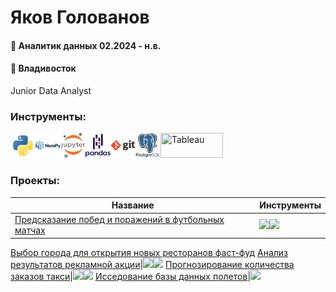 # Яков Голованов
#### 💼 Аналитик данных 02.2024 - н.в.
#### 📍 Владивосток

Junior Data Analyst

### Инструменты:
<img src="https://github.com/devicons/devicon/raw/master/icons/python/python-original.svg" title="Python" alt="Python" width="40" height="40" style="max-width: 100%;"><img src="https://github.com/devicons/devicon/raw/master/icons/numpy/numpy-original-wordmark.svg" title="NumPy" alt="NumPy" width="40" height="40" style="max-width: 100%;"><img src="https://github.com/devicons/devicon/raw/master/icons/jupyter/jupyter-original-wordmark.svg" title="Jupyter" alt="Jupyter" width="40" height="40" style="max-width: 100%;"><img src="https://github.com/devicons/devicon/raw/master/icons/pandas/pandas-original-wordmark.svg" title="Pandas" alt="Pandas" width="40" height="40" style="max-width: 100%;"><img src="https://github.com/devicons/devicon/raw/master/icons/git/git-original-wordmark.svg" title="Git" width="40" height="40" style="max-width: 100%;"><img src="https://github.com/devicons/devicon/blob/master/icons/postgresql/postgresql-original-wordmark.svg" title="PostgreSQL" width="40" height="40" style="max-width: 100%;"><img src="https://github.com/GolovanovYakov/My-repository/blob/main/My%20portfolio/Images/1633676200_W4YzOaLcLsXV6BMpqkX0lnwifilearning9-788x441.png" title="Tableau" width="100" height="40" style="max-width: 100%;">


### Проекты:
|Название	                                             |   Инструменты                  |
|------------------------------------------------------|--------------------------------|
[Предсказание побед и поражений в футбольных матчах](https://github.com/GolovanovYakov/My-repository/tree/main/My%20portfolio/Football)|<img src="https://camo.githubusercontent.com/40bb89f6593b0f8d624a7ace5931ca559d6f452cf5a2d9e7d55295a0f1a4a869/68747470733a2f2f696d672e736869656c64732e696f2f62616467652f506c6f746c792d626c61636b3f7374796c653d666c61742d737175617265266c6f676f3d706c6f746c79266c6f676f436f6c6f723d626c7565" data-canonical-src="https://img.shields.io/badge/Plotly-black?style=flat-square&amp;logo=plotly&amp;logoColor=blue" style="max-width: 100%;"><img src="https://camo.githubusercontent.com/7a1468f8cc44f7cc4f3d05c63e890ce88720bba41d9d7996868d6c6952c868fa/68747470733a2f2f696d672e736869656c64732e696f2f62616467652f4d6174506c6f746c69622d626c61636b3f7374796c653d666c61742d737175617265" data-canonical-src="https://img.shields.io/badge/MatPlotlib-black?style=flat-square" style="max-width: 100%;">
[Выбор города для открытия новых ресторанов фаст-фуд](https://github.com/GolovanovYakov/My-repository/tree/main/My%20portfolio/Fastfood)
[Анализ результатов рекламной акции](https://github.com/GolovanovYakov/My-repository/tree/main/My%20portfolio/Final%20case)|<img src="https://camo.githubusercontent.com/ad87f051e1b944de5017f73ce7644d353273b378da8c168adf78e70b68132415/68747470733a2f2f696d672e736869656c64732e696f2f62616467652f536b6c6561726e2d626c61636b3f7374796c653d666c61742d737175617265266c6f676f3d7363696b69746c6561726e266c6f676f436f6c6f723d6f72616e6765" data-canonical-src="https://img.shields.io/badge/Sklearn-black?style=flat-square&amp;logo=scikitlearn&amp;logoColor=orange" style="max-width: 100%;"><img src="https://camo.githubusercontent.com/049c07e89167040b81fce3723b97aa9c089787b051afa0b06bfeb61edeb850da/68747470733a2f2f696d672e736869656c64732e696f2f62616467652f50616e6461732d626c61636b3f7374796c653d666c61742d737175617265266c6f676f3d70616e646173266c6f676f436f6c6f723d6f72616e6765" data-canonical-src="https://img.shields.io/badge/Pandas-black?style=flat-square&amp;logo=pandas&amp;logoColor=orange" style="max-width: 100%;">
[Прогнозирование количества заказов такси](https://github.com/GolovanovYakov/My-repository/tree/main/My%20portfolio/Taxi)|<img src="https://camo.githubusercontent.com/c14bf80bb96bd7d5ba1a24ef8cc401b8966779f63ffdb2a9c488101a009a7305/68747470733a2f2f696d672e736869656c64732e696f2f62616467652f73746174736d6f64656c732d626c61636b3f7374796c653d666c61742d73717561726526" data-canonical-src="https://img.shields.io/badge/statsmodels-black?style=flat-square&amp;" style="max-width: 100%;"><img src="https://camo.githubusercontent.com/85e8b566906be1a5fae84a3320e5129c0e140ee397e4ce054c78c0a6ec696bef/68747470733a2f2f696d672e736869656c64732e696f2f62616467652f5363696b69746c6561726e2d626c61636b3f7374796c653d666c61742d737175617265266c6f676f3d7363696b69746c6561726e266c6f676f436f6c6f723d79656c6c6f77" data-canonical-src="https://img.shields.io/badge/Scikitlearn-black?style=flat-square&amp;logo=scikitlearn&amp;logoColor=yellow" style="max-width: 100%;">
[Исседование базы данных полетов](https://github.com/GolovanovYakov/GolovanovYakov/tree/main/My%20portfolio/Airlines)|<img src="https://camo.githubusercontent.com/25afa673977bdf4562caff68a888ddc87a5bf8be3770df8e095e96483956a8bf/68747470733a2f2f696d672e736869656c64732e696f2f62616467652f506f737467726553514c2d626c61636b3f7374796c653d666c61742d737175617265266c6f676f3d706f737467726573716c266c6f676f436f6c6f723d7768697465" data-canonical-src="https://img.shields.io/badge/PostgreSQL-black?style=flat-square&amp;logo=postgresql&amp;logoColor=white" style="max-width: 100%;">

